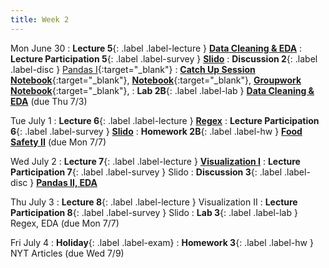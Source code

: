 ```yaml
---
title: Week 2
---
```


Mon June 30
: **Lecture 5**{: .label .label-lecture } [**Data Cleaning & EDA**](lecture/lec05)
: **Lecture Participation 5**{: .label .label-survey } [**Slido**](https://app.sli.do/event/sgkWkvM6p4u1wGMCyTPR8B)
: **Discussion 2**{: .label .label-disc } [Pandas I](https://drive.google.com/file/d/1hMuTnQqSslw8m3sEk7BeAKjp1NAVpMDb/view?usp=sharing){:target="_blank"}
	: [**Catch Up Session Notebook**](https://data100.datahub.berkeley.edu/hub/user-redirect/git-pull?repo=https%3A%2F%2Fgithub.com%2FDS-100%2Fsu25-student&branch=main&urlpath=lab%2Ftree%2Fsu25-student%2Fdisc%2Fcatchup%2FCatchup2.ipynb){:target="_blank"},
	[**Notebook**](https://data100.datahub.berkeley.edu/hub/user-redirect/git-pull?repo=https%3A%2F%2Fgithub.com%2FDS-100%2Fsu25-student&branch=main&urlpath=lab%2Ftree%2Fsu25-student%2Fdisc%2Fdisc02%2Fdisc02-worksheet-blank.ipynb){:target="_blank"}, 
    	[**Groupwork Notebook**](https://data100.datahub.berkeley.edu/hub/user-redirect/git-pull?repo=https%3A%2F%2Fgithub.com%2FDS-100%2Fsu25-student&branch=main&urlpath=lab%2Ftree%2Fsu25-student%2Fdisc%2Fdisc02%2Fdisc02_groupwork_blank.ipynb){:target="_blank"},
: **Lab 2B**{: .label .label-lab } [**Data Cleaning & EDA**](https://data100.datahub.berkeley.edu/hub/user-redirect/git-pull?repo=https%3A%2F%2Fgithub.com%2FDS-100%2Fsu25-student&branch=main&urlpath=lab%2Ftree%2Fsu25-student%2Flab%2Flab02B%2Flab02B.ipynb) (due Thu 7/3)

Tue July 1
: **Lecture 6**{: .label .label-lecture } [**Regex**](lecture/lec06)
: **Lecture Participation 6**{: .label .label-survey } [**Slido**](https://app.sli.do/event/6rLoRRhBFfgFn6WZPrbw2c)
: **Homework 2B**{: .label .label-hw } [**Food Safety II**](https://data100.datahub.berkeley.edu/hub/user-redirect/git-pull?repo=https%3A%2F%2Fgithub.com%2FDS-100%2Fsu25-student&branch=main&urlpath=lab%2Ftree%2Fsu25-student%2Fhw%2Fhw02B%2Fhw02B.ipynb) (due Mon 7/7)

Wed July 2
: **Lecture 7**{: .label .label-lecture } [**Visualization I**](lecture/lec07)
: **Lecture Participation 7**{: .label .label-survey } Slido
: **Discussion 3**{: .label .label-disc } [**Pandas II, EDA**](https://drive.google.com/file/d/1Ue-hhAeuD8pDx3NVXO8riprCwMU6EM6K/view?usp=sharing)

Thu July 3
: **Lecture 8**{: .label .label-lecture } Visualization II
: **Lecture Participation 8**{: .label .label-survey } Slido
: **Lab 3**{: .label .label-lab } Regex, EDA (due Mon 7/7)

Fri July 4
: **Holiday**{: .label .label-exam}
: **Homework 3**{: .label .label-hw } NYT Articles (due Wed 7/9)
